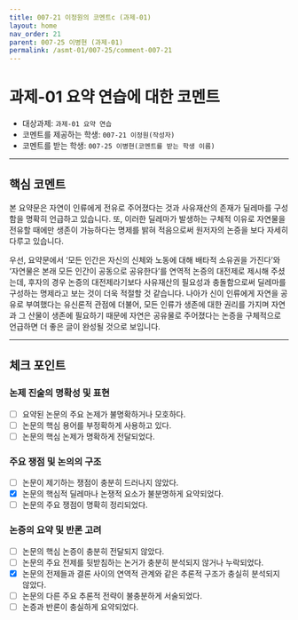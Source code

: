 ```yaml
---
title: 007-21 이정원의 코멘트c (과제-01) 
layout: home
nav_order: 21
parent: 007-25 이병현 (과제-01)
permalink: /asmt-01/007-25/comment-007-21
---
```


# 과제-01 요약 연습에 대한 코멘트

- 대상과제: `과제-01 요약 연습`
- 코멘트를 제공하는 학생: `007-21 이정원(작성자)` 
- 코멘트를 받는 학생: `007-25 이병현(코멘트를 받는 학생 이름)` 

---

## 핵심 코멘트

본 요약문은 자연이 인류에게 전유로 주어졌다는 것과 사유재산의 존재가 딜레마를 구성함을 명확히 언급하고 있습니다. 또, 이러한 딜레마가 발생하는 구체적 이유로 자연물을 전유할 때에만 생존이 가능하다는 명제를 밝혀 적음으로써 원저자의 논증을 보다 자세히 다루고 있습니다.

우선, 요약문에서 ‘모든 인간은 자신의 신체와 노동에 대해 배타적 소유권을 가진다’와 ‘자연물은 본래 모든 인간이 공동으로 공유한다’를 연역적 논증의 대전제로 제시해 주셨는데, 후자의 경우 논증의 대전제라기보다 사유재산의 필요성과 충돌함으로써 딜레마를 구성하는 명제라고 보는 것이 더욱 적절할 것 같습니다. 나아가 신이 인류에게 자연을 공유로 부여했다는 유신론적 관점에 더불어, 모든 인류가 생존에 대한 권리를 가지며 자연과 그 산물이 생존에 필요하기 때문에 자연은 공유물로 주어졌다는 논증을 구체적으로 언급하면 더 좋은 글이 완성될 것으로 보입니다.

---

## 체크 포인트

### 논제 진술의 명확성 및 표현  
- [ ] 요약된 논문의 주요 논제가 불명확하거나 모호하다.  
- [ ] 논문의 핵심 용어를 부정확하게 사용하고 있다.  
- [ ] 논문의 핵심 논제가 명확하게 전달되었다.  

### 주요 쟁점 및 논의의 구조  
- [ ] 논문이 제기하는 쟁점이 충분히 드러나지 않았다.  
- [x] 논문의 핵심적 딜레마나 논쟁적 요소가 불분명하게 요약되었다.  
- [ ] 논문의 주요 쟁점이 명확히 정리되었다.  

### 논증의 요약 및 반론 고려  
- [ ] 논문의 핵심 논증이 충분히 전달되지 않았다.  
- [ ] 논문의 주요 전제를 뒷받침하는 논거가 충분히 분석되지 않거나 누락되었다.  
- [x] 논문의 전제들과 결론 사이의 연역적 관계와 같은 추론적 구조가 충실히 분석되지 않았다.  
- [ ] 논문의 다른 주요 추론적 전략이 불충분하게 서술되었다.
- [ ] 논증과 반론이 충실하게 요약되었다. 